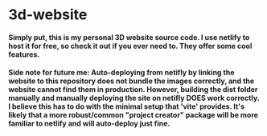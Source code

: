 # 3d-website
#### Simply put, this is my personal 3D website source code. I use netlify to host it for free, so check it out if you ever need to. They offer some cool features.

#### Side note for future me: Auto-deploying from netifly by linking the website to this repository does not bundle the images correctly, and the website cannot find them in production. However, building the dist folder manually and manually deploying the site on netifly DOES work correctly. I believe this has to do with the minimal setup that 'vite' provides. It's likely that a more robust/common "project creator" package will be more familiar to netlify and will auto-deploy just fine.
